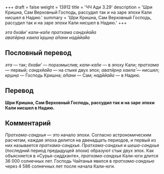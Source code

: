+++
draft = false
weight = 13912
title = 'ЧЧ Ади 3.29'
description = 'Шри Кришна, Сам Верховный Господь, рассудил так и на заре эпохи Кали нисшел в Надию.'
summary = 'Шри Кришна, Сам Верховный Господь, рассудил так и на заре эпохи Кали нисшел в Надию.'
+++

_эта бха̄ви’ кали-ка̄ле пратхама сандхйа̄йа  
аватӣрн̣а хаила̄ кр̣шн̣а а̄пани надӣйа̄йа_

## Пословный перевод

_эта_ — так; _бха̄ви’_ — поразмыслив; _кали_\-_ка̄ле_ — в эпоху Кали; _пратхама_ — первый; _сандхйа̄йа_ — на стыке двух эпох; _аватӣрн̣а_ _хаила̄_ — нисшел; _кр̣шн̣а_ — Господь Кришна; _а̄пани_ — Сам; _надӣйа̄йа_ — в Надию.

## Перевод

**Шри Кришна, Сам Верховный Господь, рассудил так и на заре эпохи Кали нисшел в Надию.**

## Комментарий

_Пратхама-сандхья_ — это начало эпохи. Согласно астрономическим расчетам, каждая эпоха делится на двенадцать периодов, и первый из них называется _пратхама-сандхья_. _Пратхама-сандхья_ и _шеша-сандхья_ (последний период предыдущей эпохи) образуют стык двух эпох. Как объясняется в «Сурья-сиддханте», _пратхама-сандхья_ Кали-юги длится 36 000 солнечных лет. Господь Чайтанья явился в _пратхама-сандхью_ через 4 586 солнечных лет после начала Кали-юги.
